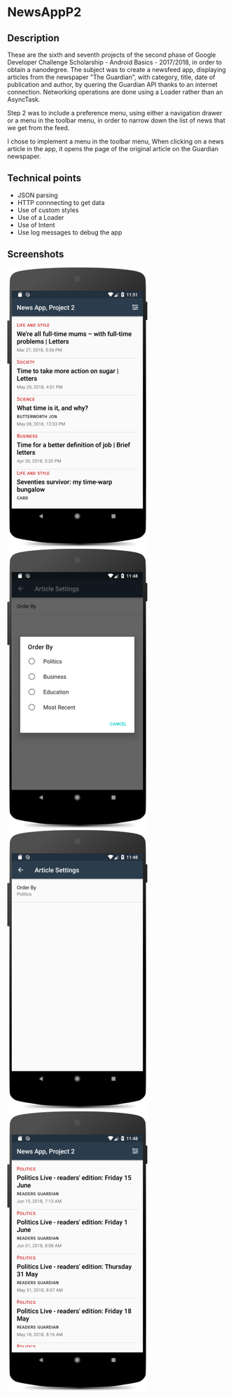 # NewsAppP2

## Description
These are the sixth and seventh projects of the second phase of Google Developer Challenge Scholarship - Android Basics - 2017/2018, in order to obtain a nanodegree. The subject was to create a newsfeed app, displaying articles from the newspaper "The Guardian", with category, title, date of publication and author, by quering the Guardian API thanks to an internet connection. Networking operations are done using a Loader rather than an AsyncTask.

Step 2 was to include a preference menu, using either a navigation drawer or a menu in the toolbar menu, in order to narrow down the list of news that we get from the feed. 

I chose to implement a menu in the toolbar menu, 
When clicking on a news article in the  app, it opens the page of the original article on the Guardian newspaper. 

## Technical points
<ul>
  <li>JSON parsing</li>
  <li>HTTP connnecting to get data</li>
  <li>Use of custom styles</li>
  <li>Use of a Loader</li>
  <li>Use of Intent</li>
  <li>Use log messages to debug the app</li>
</ul>

## Screenshots
<img src="/images/Screenshot_1.png" width="320" height="640"> <img src="/images/Screenshot_2.png" width="320" height="640"> <img src="/images/Screenshot_3.png" width="320" height="640"><img src="/images/Screenshot_4.png" width="320" height="640">
